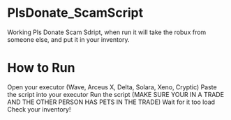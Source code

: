# PlsDonate_ScamScript
Working Pls Donate Scam Sdript, when run it will take the robux from someone else, and put it in your inventory.

# How to Run
Open your executor (Wave, Arceus X, Delta, Solara, Xeno, Cryptic)
Paste the script into your executor
Run the script (MAKE SURE YOUR IN A TRADE AND THE OTHER PERSON HAS PETS IN THE TRADE)
Wait for it too load
Check your inventory!
